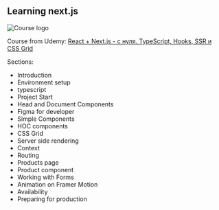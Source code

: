 ## Learning next.js
![Course logo](https://img-c.udemycdn.com/course/750x422/3965984_9788_2.jpg)


Course from Udemy: [React + Next.js - с нуля. TypeScript, Hooks, SSR и CSS Grid](https://www.udemy.com/course/react-nextjs/)


Sections:
* Introduction
* Environment setup
* typescript
* Project Start
* Head and Document Components
* Figma for developer
* Simple Components
* HOC components
* CSS Grid
* Server side rendering
* Context
* Routing
* Products page
* Product component
* Working with Forms
* Animation on Framer Motion
* Availability
* Preparing for production
